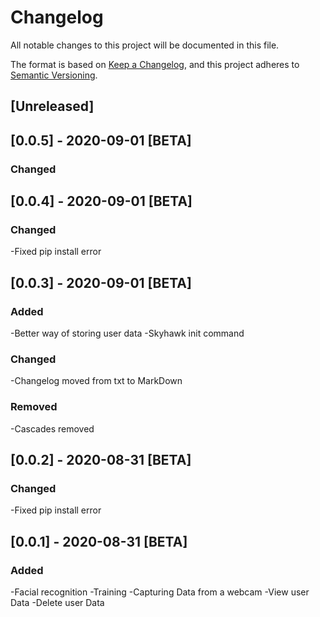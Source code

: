 # Changelog
All notable changes to this project will be documented in this file.

The format is based on [Keep a Changelog](https://keepachangelog.com/en/1.0.0/),
and this project adheres to [Semantic Versioning](https://semver.org/spec/v2.0.0.html).

## [Unreleased]

## [0.0.5] - 2020-09-01 [BETA]
### Changed


## [0.0.4] - 2020-09-01 [BETA]
### Changed
-Fixed pip install error 


## [0.0.3] - 2020-09-01 [BETA]
### Added
-Better way of storing user data
-Skyhawk init command

### Changed
-Changelog moved from txt to MarkDown

### Removed
-Cascades removed 


## [0.0.2] - 2020-08-31 [BETA]
### Changed
-Fixed pip install error 


## [0.0.1] - 2020-08-31 [BETA]
### Added
-Facial recognition
-Training
-Capturing Data from a webcam
-View user Data
-Delete user Data



